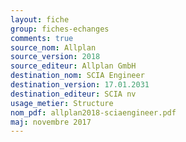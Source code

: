 ```yaml
---
layout: fiche
group: fiches-echanges
comments: true
source_nom: Allplan
source_version: 2018
source_editeur: Allplan GmbH
destination_nom: SCIA Engineer
destination_version: 17.01.2031
destination_editeur: SCIA nv
usage_metier: Structure
nom_pdf: allplan2018-sciaengineer.pdf
maj: novembre 2017
---
```

